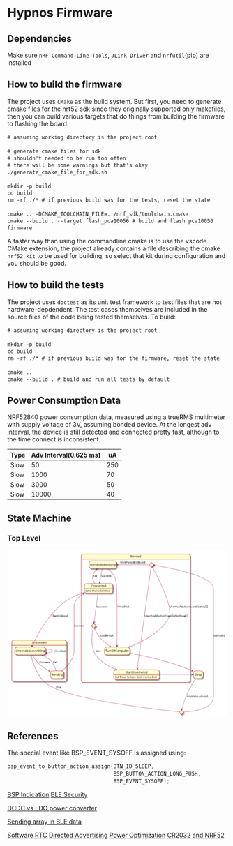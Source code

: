 # Hypnos Firmware

## Dependencies

Make sure `nRF Command Line Tools`, `JLink Driver` and `nrfutil`(pip) are installed

## How to build the firmware

The project uses `CMake` as the build system. But first, you need to generate cmake files for the nrf52 sdk since they originally supported only makefiles, then you can build various targets that do things from building the firmware to flashing the board.

```shell
# assuming working directory is the project root

# generate cmake files for sdk
# shouldn't needed to be run too often
# there will be some warnings but that's okay
./generate_cmake_file_for_sdk.sh

mkdir -p build
cd build
rm -rf ./* # if previous build was for the tests, reset the state

cmake .. -DCMAKE_TOOLCHAIN_FILE=../nrf_sdk/toolchain.cmake
cmake --build . --target flash_pca10056 # build and flash pca10056 firmware
```

A faster way than using the commandline cmake is to use the vscode CMake extension, the project already contains a file describing the cmake `nrf52 kit` to be used for building, so select that kit during configuration and you should be good.

## How to build the tests

The project uses `doctest` as its unit test framework to test files that are not hardware-depdendent. The test cases themselves are included in the source files of the code being tested themselves. To build:

```shell
# assuming working directory is the project root

mkdir -p build
cd build
rm -rf ./* # if previous build was for the firmware, reset the state

cmake ..
cmake --build . # build and run all tests by default
```

## Power Consumption Data

NRF52840 power consumption data, measured using a trueRMS multimeter with supply voltage of 3V, assuming bonded device. At the longest adv interval, the device is still detected and connected pretty fast, although to the time connect is inconsistent.

| Type | Adv Interval(0.625 ms) | uA  |
| ---- | ---------------------- | --- |
| Slow | 50                     | 250 |
| Slow | 1000                   | 70  |
| Slow | 3000                   | 50  |
| Slow | 10000                  | 40  |

## State Machine

### Top Level

![](./docs/TopLevelDiagram.png)

## References

The special event like BSP_EVENT_SYSOFF is assigned using:

```c
bsp_event_to_button_action_assign(BTN_ID_SLEEP,
                                  BSP_BUTTON_ACTION_LONG_PUSH,
                                  BSP_EVENT_SYSOFF);
```

[BSP Indication](https://infocenter.nordicsemi.com/index.jsp?topic=%2Fcom.nordic.infocenter.sdk5.v15.0.0%2Fgroup__bsp.html)
[BLE Security](https://duo.com/decipher/understanding-bluetooth-security)

[DCDC vs LDO power converter](https://devzone.nordicsemi.com/f/nordic-q-a/8106/internal-dcdc-vs-ldo-for-nrf52-series)

[Sending array in BLE data](https://devzone.nordicsemi.com/f/nordic-q-a/18040/ways-of-sending-a-float-array-as-a-value-of-a-characteristic)

[Software RTC](https://github.com/NordicPlayground/nrf5-calendar-example)
[Directed Advertising](https://devzone.nordicsemi.com/f/nordic-q-a/39950/directed-advertising---how-to-make-it-work)
[Power Optimization](https://www.argenox.com/library/bluetooth-low-energy/ble-advertising-primer/)
[CR2032 and NRF52](https://devzone.nordicsemi.com/f/nordic-q-a/36982/cr2032-coin-cell-battery-life-estimation-with-nrf52-as-beacon)
